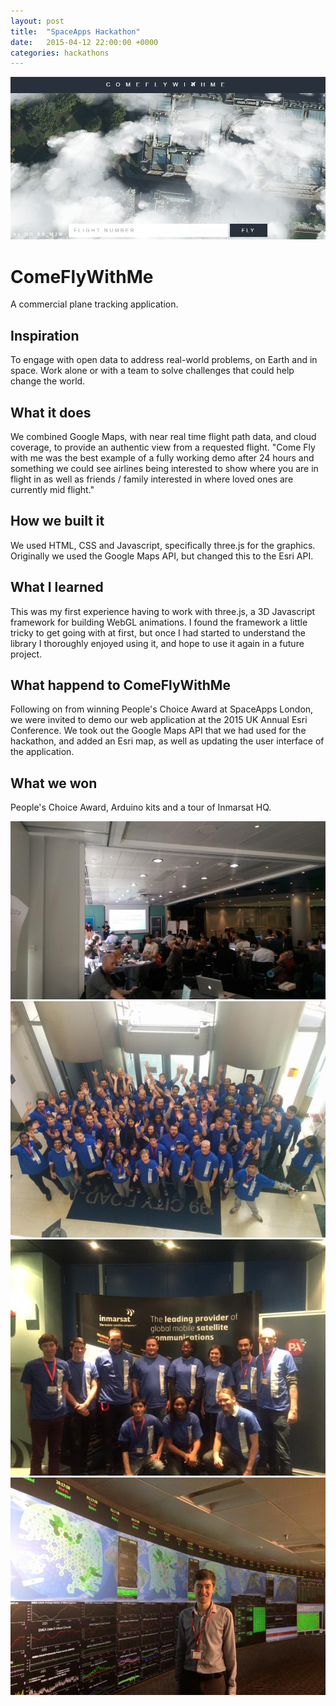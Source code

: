 ```yaml
---
layout: post
title:  "SpaceApps Hackathon"
date:   2015-04-12 22:00:00 +0000
categories: hackathons
---
```


<img class="screenshot" src="/assets/2015-04-12-spaceapps/screenshot.png" />

<h1>ComeFlyWithMe</h1>

A commercial plane tracking application.

## Inspiration
To engage with open data to address real-world problems, on Earth and in space. Work alone or with a team to solve challenges that could help change the world.

## What it does
We combined Google Maps, with near real time flight path data, and cloud coverage, to provide an authentic view from a requested flight. "Come Fly with me was the best example of a fully working demo after 24 hours and something we could see airlines being interested to show where you are in flight in as well as friends / family interested in where loved ones are currently mid flight."

## How we built it
We used HTML, CSS and Javascript, specifically three.js for the graphics. Originally we used the Google Maps API, but changed this to the Esri API.

## What I learned
This was my first experience having to work with three.js, a 3D Javascript framework for building WebGL animations. I found the framework a little tricky to get going with at first, but once I had started to understand the library I thoroughly enjoyed using it, and hope to use it again in a future project.

## What happend to ComeFlyWithMe
Following on from winning People's Choice Award at SpaceApps London, we were invited to demo our web application at the 2015 UK Annual Esri Conference. We took out the Google Maps API that we had used for the hackathon, and added an Esri map, as well as updating the user interface of the application.

## What we won
People's Choice Award, Arduino kits and a tour of Inmarsat HQ. 

<div class="photo-gallery">
	<img class="gallery-image" src="/assets/2015-04-12-spaceapps/1.jpg" />
	<img class="gallery-image" src="/assets/2015-04-12-spaceapps/2.jpg" />
	<img class="gallery-image" src="/assets/2015-04-12-spaceapps/3.jpg" />
	<img class="gallery-image" src="/assets/2015-04-12-spaceapps/4.jpg" />
</div>